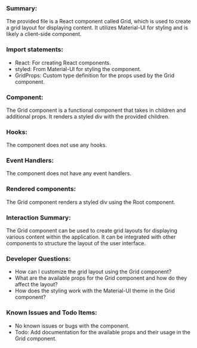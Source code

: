 ### Summary:
The provided file is a React component called Grid, which is used to create a grid layout for displaying content. It utilizes Material-UI for styling and is likely a client-side component.

### Import statements:
- React: For creating React components.
- styled: From Material-UI for styling the component.
- GridProps: Custom type definition for the props used by the Grid component.

### Component:
The Grid component is a functional component that takes in children and additional props. It renders a styled div with the provided children.

### Hooks:
The component does not use any hooks.

### Event Handlers:
The component does not have any event handlers.

### Rendered components:
The Grid component renders a styled div using the Root component.

### Interaction Summary:
The Grid component can be used to create grid layouts for displaying various content within the application. It can be integrated with other components to structure the layout of the user interface.

### Developer Questions:
- How can I customize the grid layout using the Grid component?
- What are the available props for the Grid component and how do they affect the layout?
- How does the styling work with the Material-UI theme in the Grid component?

### Known Issues and Todo Items:
- No known issues or bugs with the component.
- Todo: Add documentation for the available props and their usage in the Grid component.